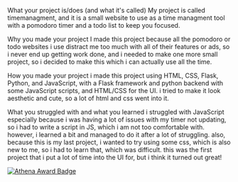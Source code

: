 What your project is/does (and what it's called)
My project is called timemanagment, and it is a small website to use as a time managment tool with a pomodoro timer and a todo list to keep you focused.

Why you made your project
I made this project because all the pomodoro or todo websites i use distract me too much with all of their features or ads, so i never end up getting work done,
and i needed to make one more small project, so i decided to make this which i can actually use all the time.

How you made your project
i made this project using HTML, CSS, Flask, Python, and JavaScript, with a Flask framework and python backend with some JavaScript scripts, and HTML/CSS for the UI. 
i tried to make it look aesthetic and cute, so a lot of html and css went into it. 

What you struggled with and what you learned
i struggled with JavaScript especially because i was having a lot of issues with my timer not updating, so i had to write a script in JS, which i am not too comfortable with.
however, i learned a bit and managed to do it after a lot of struggling. also, because this is my last project, i wanted to try using some css, which is also new to me,
so i had to learn that, which was difficult. this was the first project that i put a lot of time into the UI for, but i think it turned out great!

[![Athena Award Badge](https://img.shields.io/endpoint?url=https%3A%2F%2Faward.athena.hackclub.com%2Fapi%2Fbadge)](https://award.athena.hackclub.com?utm_source=readme)
